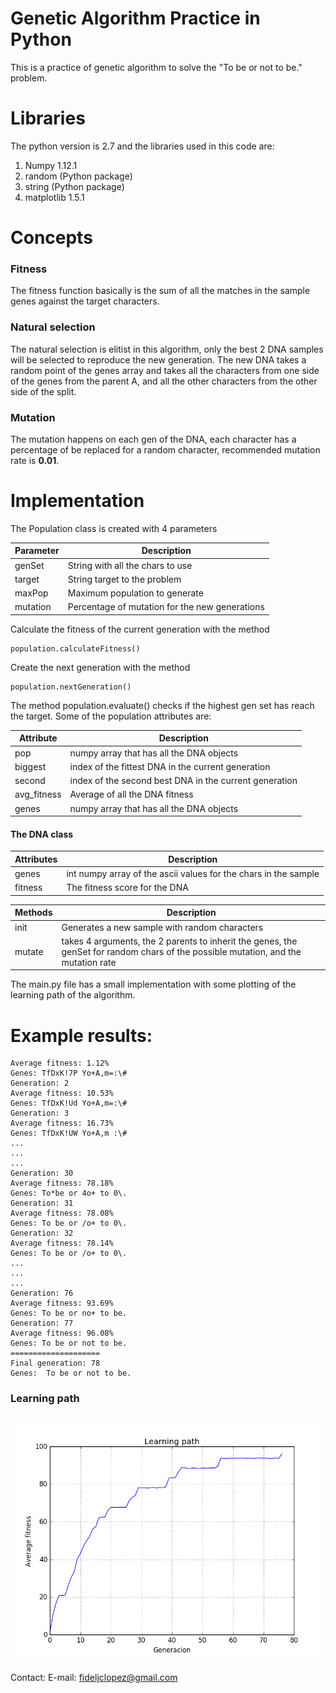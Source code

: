 # Genetic Algorithm Practice in Python

This is a practice of genetic algorithm to solve the "To be or not to be."  problem. 


# Libraries

The python version is 2.7 and the libraries used in this code are:
1. Numpy 1.12.1
2. random (Python package)
3. string (Python package)
4. matplotlib 1.5.1

# Concepts
### Fitness
The fitness function basically is the sum of all the matches in the sample genes against the target characters.
### Natural selection
The natural selection is elitist in this algorithm, only the best 2 DNA samples will be selected to reproduce the new generation. The new DNA takes a random point of the genes array and takes all the characters from one side of the genes from the parent A, and all the other characters from the other side of the split.
### Mutation
The mutation happens on each gen of the DNA, each character has a percentage of be replaced for a random character, recommended mutation rate is **0.01**.
# Implementation
The Population class is created with 4 parameters

|Parameter| Description
|--|--|
|genSet| String with all the chars to use |
|target	| String target to the problem |
|maxPop| Maximum population to generate |
|mutation| Percentage of mutation for the new generations |

Calculate the fitness of the current generation with the method

    population.calculateFitness()

Create the next generation with the method

    population.nextGeneration()
 The method population.evaluate() checks if the highest gen set has reach the target.
 Some of the population attributes are:
 
|Attribute| Description  |
|--|--|
|pop| numpy array that has all the DNA objects |
|biggest| index of the fittest DNA in the current generation |
|second| index of the second best DNA in the current generation |
|avg_fitness| Average of all the DNA fitness |
|genes| numpy array that has all the DNA objects |

#### The DNA class
|Attributes|  Description|
|--|--|
|genes|int numpy array of the ascii values for the chars in the sample|
|fitness|The fitness score for the DNA

|Methods| Description|
|--|--|
|init|Generates a new sample with random characters|
|mutate| takes 4 arguments, the 2 parents to inherit the genes, the genSet for random chars of the possible mutation, and the mutation rate

The main.py file has a small implementation with some plotting of the learning path of the algorithm.
# Example results:

    Average fitness: 1.12%
    Genes: TfDxK!7P Yo+A,m=:\#
    Generation: 2
    Average fitness: 10.53%
    Genes: TfDxK!Ud Yo+A,m=:\#
    Generation: 3
    Average fitness: 16.73%
    Genes: TfDxK!UW Yo+A,m :\#
    ...
    ...
    ...
    Generation: 30
    Average fitness: 78.18%
    Genes: To*be or 4o+ to 0\.
    Generation: 31
    Average fitness: 78.08%
    Genes: To be or /o+ to 0\.
    Generation: 32
    Average fitness: 78.14%
    Genes: To be or /o+ to 0\.
    ...
    ...
    ...
    Generation: 76
    Average fitness: 93.69%
    Genes: To be or no+ to be.
    Generation: 77
    Average fitness: 96.08%
    Genes: To be or not to be.
    ====================
    Final generation: 78
    Genes:  To be or not to be.
    

### Learning path
![Average fitness through generatinos](https://github.com/Fidelopez/Genetic-Algorithms/blob/master/To_be_or_not_to_be/Example_results.png)
----------


Contact:
E-mail: fideljclopez@gmail.com